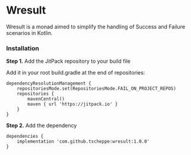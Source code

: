 # Wresult

Wresult is a monad aimed to simplify the handling of Success and Failure scenarios in Kotlin.

### Installation

**Step 1.** Add the JitPack repository to your build file

Add it in your root build.gradle at the end of repositories:

```
dependencyResolutionManagement {
	repositoriesMode.set(RepositoriesMode.FAIL_ON_PROJECT_REPOS)
	repositories {
		mavenCentral()
		maven { url 'https://jitpack.io' }
	}
}
```

**Step 2.** Add the dependency

```
dependencies {
    implementation 'com.github.tscheppe:wresult:1.0.0'
}

```
